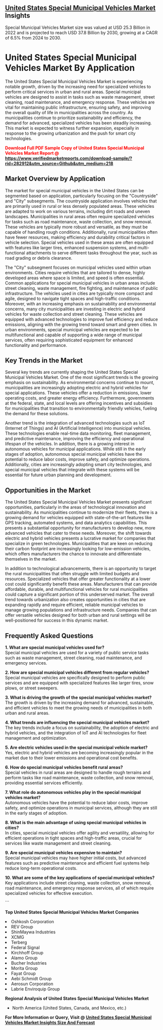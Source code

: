<h2><a href="https://www.verifiedmarketreports.com/download-sample/?rid=282912&amp;utm_source=Github&amp;utm_medium=218" target="_blank">United States Special Municipal Vehicles Market</a> Insights</h2><p>Special Municipal Vehicles Market size was valued at USD 25.3 Billion in 2022 and is projected to reach USD 37.8 Billion by 2030, growing at a CAGR of 6.5% from 2024 to 2030.</p><p> <h1>United States Special Municipal Vehicles Market By Application</h1> <p>The United States Special Municipal Vehicles Market is experiencing notable growth, driven by the increasing need for specialized vehicles to perform critical services in urban and rural areas. Special municipal vehicles are designed to assist in tasks such as waste management, street cleaning, road maintenance, and emergency response. These vehicles are vital for maintaining public infrastructure, ensuring safety, and improving the overall quality of life in municipalities across the country. As municipalities continue to prioritize sustainability and efficiency, the demand for advanced, specialized vehicles has been steadily increasing. This market is expected to witness further expansion, especially in response to the growing urbanization and the push for smart city technologies.</p> <p><strong><p><span class=""><span style="color: #ff0000;"><strong>Download Full PDF Sample Copy of United States Special Municipal Vehicles Market Report</strong> @ </span><a href="https://www.verifiedmarketreports.com/download-sample/?rid=282912&amp;utm_source=Github&amp;utm_medium=218" target="_blank">https://www.verifiedmarketreports.com/download-sample/?rid=282912&amp;utm_source=Github&amp;utm_medium=218</a></span></p></strong></p> <h2>Market Overview by Application</h2> <p>The market for special municipal vehicles in the United States can be segmented based on application, particularly focusing on the "Countryside" and "City" subsegments. The countryside application involves vehicles that are primarily used in rural or less densely populated areas. These vehicles are adapted to work on various terrains, including dirt roads and uneven landscapes. Municipalities in rural areas often require specialized vehicles for tasks such as road maintenance, waste collection, and snow removal. These vehicles are typically more robust and versatile, as they must be capable of handling rough conditions. Additionally, rural municipalities often have fewer resources, making efficiency and durability critical factors in vehicle selection. Special vehicles used in these areas are often equipped with features like larger tires, enhanced suspension systems, and multi-functional attachments to serve different tasks throughout the year, such as road grading or debris clearance.</p> <p>The "City" subsegment focuses on municipal vehicles used within urban environments. Cities require vehicles that are tailored to dense, highly developed areas where space is limited, and speed is often essential. Common applications for special municipal vehicles in urban areas include street cleaning, waste management, fire fighting, and maintenance of public infrastructure. The vehicles used in cities are typically more compact and agile, designed to navigate tight spaces and high-traffic conditions. Moreover, with an increasing emphasis on sustainability and environmental concerns, many city municipalities are investing in electric and hybrid vehicles for waste collection and street cleaning. These vehicles are equipped with advanced technologies to improve fuel efficiency and reduce emissions, aligning with the growing trend toward smart and green cities. In urban environments, special municipal vehicles are expected to be multifunctional and capable of supporting a wide range of municipal services, often requiring sophisticated equipment for enhanced functionality and performance.</p> <h2>Key Trends in the Market</h2> <p>Several key trends are currently shaping the United States Special Municipal Vehicles Market. One of the most significant trends is the growing emphasis on sustainability. As environmental concerns continue to mount, municipalities are increasingly adopting electric and hybrid vehicles for special applications. These vehicles offer a reduction in emissions, lower operating costs, and greater energy efficiency. Furthermore, governments at the federal, state, and local levels are offering incentives and subsidies for municipalities that transition to environmentally friendly vehicles, fueling the demand for these solutions.</p> <p>Another trend is the integration of advanced technologies such as IoT (Internet of Things) and AI (Artificial Intelligence) into municipal vehicles. These technologies enable real-time data monitoring, fleet management, and predictive maintenance, improving the efficiency and operational lifespan of the vehicles. In addition, there is a growing interest in autonomous vehicles for municipal applications. While still in the early stages of adoption, autonomous special municipal vehicles have the potential to reduce labor costs, improve safety, and optimize operations. Additionally, cities are increasingly adopting smart city technologies, and special municipal vehicles that integrate with these systems will be essential for future urban planning and development.</p> <h2>Opportunities in the Market</h2> <p>The United States Special Municipal Vehicles Market presents significant opportunities, particularly in the areas of technological innovation and sustainability. As municipalities continue to modernize their fleets, there is a growing demand for vehicles equipped with state-of-the-art features like GPS tracking, automated systems, and data analytics capabilities. This presents a substantial opportunity for manufacturers to develop new, more advanced vehicles that cater to these needs. Moreover, the shift towards electric and hybrid vehicles presents a lucrative market for companies that specialize in green technologies. Municipalities that are keen on reducing their carbon footprint are increasingly looking for low-emission vehicles, which offers manufacturers the chance to innovate and differentiate themselves in the market.</p> <p>In addition to technological advancements, there is an opportunity to target the rural municipalities that often struggle with limited budgets and resources. Specialized vehicles that offer greater functionality at a lower cost could significantly benefit these areas. Manufacturers that can provide affordable, durable, and multifunctional vehicles for rural municipalities could capture a significant portion of this underserved market. The overall trend towards urbanization also creates opportunities in cities that are expanding rapidly and require efficient, reliable municipal vehicles to manage growing populations and infrastructure needs. Companies that can offer versatile vehicles designed for both urban and rural settings will be well-positioned for success in this dynamic market.</p> <h2>Frequently Asked Questions</h2> <p><strong>1. What are special municipal vehicles used for?</strong><br>Special municipal vehicles are used for a variety of public service tasks such as waste management, street cleaning, road maintenance, and emergency services.</p> <p><strong>2. How are special municipal vehicles different from regular vehicles?</strong><br>Special municipal vehicles are specifically designed to perform public services and are equipped with specialized features like larger tires, snow plows, or street sweepers.</p> <p><strong>3. What is driving the growth of the special municipal vehicles market?</strong><br>The growth is driven by the increasing demand for advanced, sustainable, and efficient vehicles to meet the growing needs of municipalities in both urban and rural areas.</p> <p><strong>4. What trends are influencing the special municipal vehicles market?</strong><br>The key trends include a focus on sustainability, the adoption of electric and hybrid vehicles, and the integration of IoT and AI technologies for fleet management and optimization.</p> <p><strong>5. Are electric vehicles used in the special municipal vehicle market?</strong><br>Yes, electric and hybrid vehicles are becoming increasingly popular in the market due to their lower emissions and operational cost benefits.</p> <p><strong>6. How do special municipal vehicles benefit rural areas?</strong><br>Special vehicles in rural areas are designed to handle rough terrains and perform tasks like road maintenance, waste collection, and snow removal, providing essential services efficiently.</p> <p><strong>7. What role do autonomous vehicles play in the special municipal vehicles market?</strong><br>Autonomous vehicles have the potential to reduce labor costs, improve safety, and optimize operations in municipal services, although they are still in the early stages of adoption.</p> <p><strong>8. What is the main advantage of using special municipal vehicles in cities?</strong><br>In cities, special municipal vehicles offer agility and versatility, allowing for efficient operations in tight spaces and high-traffic areas, crucial for services like waste management and street cleaning.</p> <p><strong>9. Are special municipal vehicles expensive to maintain?</strong><br>Special municipal vehicles may have higher initial costs, but advanced features such as predictive maintenance and efficient fuel systems help reduce long-term operational costs.</p> <p><strong>10. What are some of the key applications of special municipal vehicles?</strong><br>Key applications include street cleaning, waste collection, snow removal, road maintenance, and emergency response services, all of which require specialized vehicles for effective execution.</p> ```</p><p><strong>Top United States Special Municipal Vehicles Market Companies</strong></p><div data-test-id=""><p><li>Oshkosh Corporation</li><li> REV Group</li><li> ShinMaywa Industries</li><li> XCMG</li><li> Terberg</li><li> Federal Signal</li><li> Kirchhoff Group</li><li> Alamo Group</li><li> Bucher Industries</li><li> Morita Group</li><li> Fayat Group</li><li> Aebi Schmidt Group</li><li> Aerosun Corporation</li><li> Labrie Enviroquip Group</li></p><div><strong>Regional Analysis of&nbsp;United States Special Municipal Vehicles Market</strong></div><ul><li dir="ltr"><p dir="ltr">North America&nbsp;(United States, Canada, and Mexico, etc.)</p></li></ul><p><strong>For More Information or Query, Visit @&nbsp;</strong><strong><a href="https://www.verifiedmarketreports.com/product/special-municipal-vehicles-market/?utm_source=Github&amp;utm_medium=218" target="_blank">United States Special Municipal Vehicles Market Insights Size And Forecast</a></strong></p></div>

